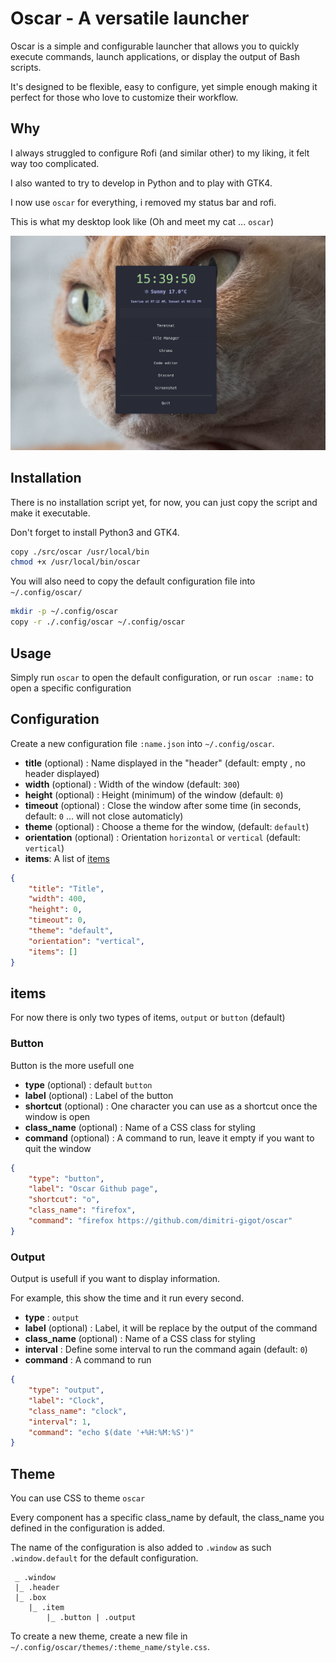 # Oscar - A versatile launcher
Oscar is a simple and configurable launcher that allows you to quickly execute commands, launch applications, or display the output of Bash scripts. 

It's designed to be flexible, easy to configure, yet simple enough making it perfect for those who love to customize their workflow.

## Why
I always struggled to configure Rofi (and similar other) to my liking, it felt way too complicated.

I also wanted to try to develop in Python and to play with GTK4.

I now use `oscar` for everything, i removed my status bar and rofi.

This is what my desktop look like (Oh and meet my cat ... `oscar`)

![image](./images/1.png)


## Installation
There is no installation script yet, for now, you can just copy the script and make it executable.

Don't forget to install Python3 and GTK4.

```bash
copy ./src/oscar /usr/local/bin
chmod +x /usr/local/bin/oscar
```

You will also need to copy the default configuration file into `~/.config/oscar/`

```bash
mkdir -p ~/.config/oscar
copy -r ./.config/oscar ~/.config/oscar
```


## Usage
Simply run `oscar` to open the default configuration, or run `oscar :name:` to open a specific configuration

## Configuration
Create a new configuration file `:name.json` into `~/.config/oscar`.

- **title** (optional) : Name displayed in the "header" (default: empty , no header displayed)
- **width** (optional) : Width of the window (default: `300`)
- **height** (optional) : Height (minimum) of the window (default: `0`)
- **timeout** (optional) : Close the window after some time (in seconds, default: `0` ... will not close automaticly)
- **theme** (optional) : Choose a theme for the window, (default: `default`)
- **orientation** (optional) : Orientation  `horizontal` or `vertical` (default: `vertical`)
- **items**: A list of [items](#items)


```json
{
    "title": "Title",
    "width": 400,
    "height": 0,
    "timeout": 0,
    "theme": "default",
    "orientation": "vertical",
    "items": []
}
```

## items
For now there is only two types of items, `output` or `button` (default)

### Button
Button is the more usefull one
- **type** (optional) : default `button`
- **label** (optional) : Label of the button
- **shortcut** (optional) : One character you can use as a shortcut once the window is open
- **class_name** (optional) : Name of a CSS class for styling
- **command** (optional) : A command to run, leave it empty if you want to quit the window
```json
{
    "type": "button",
    "label": "Oscar Github page",
    "shortcut": "o",
    "class_name": "firefox",
    "command": "firefox https://github.com/dimitri-gigot/oscar"
}
```


### Output
Output is usefull if you want to display information.

For example, this show the time and it run every second.

- **type** : `output`
- **label** (optional) : Label, it will be replace by the output of the command
- **class_name** (optional) : Name of a CSS class for styling
- **interval** : Define some interval to run the command again (default: `0`)
- **command** : A command to run

```json
{
    "type": "output",
    "label": "Clock",
    "class_name": "clock",
    "interval": 1,
    "command": "echo $(date '+%H:%M:%S')"
}
```

## Theme
You can use CSS to theme `oscar`

Every component has a specific class_name by default, the class_name you defined in the configuration is added.

The name of the configuration is also added to `.window` as such `.window.default` for the default configuration.

```
 _ .window
 |_ .header
 |_ .box
    |_ .item
        |_ .button | .output
```

To create a new theme, create a new file in `~/.config/oscar/themes/:theme_name/style.css`.
